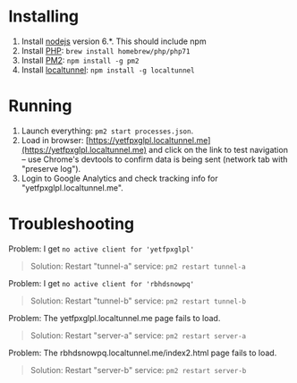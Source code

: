 # Installing

1. Install [nodejs](https://nodejs.org/en/) version 6.*. This should include npm
2. Install [PHP](http://www.php.net): `brew install homebrew/php/php71`
2. Install [PM2](http://pm2.keymetrics.io/): `npm install -g pm2`
3. Install [localtunnel](https://localtunnel.github.io/www/): `npm install -g localtunnel`

# Running

1. Launch everything: `pm2 start processes.json`.
2. Load in browser: [https://yetfpxglpl.localtunnel.me](https://yetfpxglpl.localtunnel.me) and click on the link to test navigation – use Chrome's devtools to confirm data is being sent (network tab with "preserve log").
3. Login to Google Analytics and check tracking info for "yetfpxglpl.localtunnel.me".

# Troubleshooting

Problem: I get `no active client for 'yetfpxglpl'`

> Solution: Restart "tunnel-a" service: `pm2 restart tunnel-a`


Problem: I get `no active client for 'rbhdsnowpq'`

> Solution: Restart "tunnel-b" service: `pm2 restart tunnel-b`


Problem: The yetfpxglpl.localtunnel.me page fails to load.

> Solution: Restart "server-a" service: `pm2 restart server-a`


Problem: The rbhdsnowpq.localtunnel.me/index2.html page fails to load.

> Solution: Restart "server-b" service: `pm2 restart server-b`